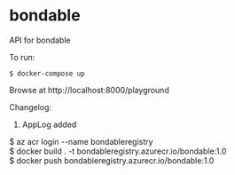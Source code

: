 # bondable

API for bondable

To run:

```
$ docker-compose up
```

Browse at http://localhost:8000/playground

Changelog:
1. AppLog added  

$ az acr login --name bondableregistry  
$ docker build . -t bondableregistry.azurecr.io/bondable:1.0  
$ docker push bondableregistry.azurecr.io/bondable:1.0  